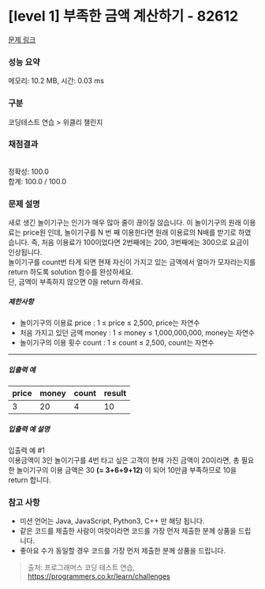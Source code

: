 # [level 1] 부족한 금액 계산하기 - 82612 

[문제 링크](https://school.programmers.co.kr/learn/courses/30/lessons/82612?language=python3) 

### 성능 요약

메모리: 10.2 MB, 시간: 0.03 ms

### 구분

코딩테스트 연습 > 위클리 챌린지

### 채점결과

<br/>정확성: 100.0<br/>합계: 100.0 / 100.0

### 문제 설명

<p>새로 생긴 놀이기구는 인기가 매우 많아 줄이 끊이질 않습니다. 이 놀이기구의 원래 이용료는 price원 인데, 놀이기구를 N 번 째 이용한다면 원래 이용료의 N배를 받기로 하였습니다. 즉, 처음 이용료가 100이었다면 2번째에는 200, 3번째에는 300으로 요금이 인상됩니다.<br>
놀이기구를 count번 타게 되면 현재 자신이 가지고 있는 금액에서 얼마가 모자라는지를 return 하도록 solution 함수를 완성하세요.<br>
단, 금액이 부족하지 않으면 0을 return 하세요.</p>

<h5>제한사항</h5>

<ul>
<li>놀이기구의 이용료 price : 1 ≤ price ≤ 2,500, price는 자연수</li>
<li>처음 가지고 있던 금액 money : 1 ≤ money ≤ 1,000,000,000, money는 자연수</li>
<li>놀이기구의 이용 횟수 count : 1 ≤ count ≤ 2,500, count는 자연수</li>
</ul>

<hr>

<h5>입출력 예</h5>
<table class="table">
        <thead><tr>
<th>price</th>
<th>money</th>
<th>count</th>
<th>result</th>
</tr>
</thead>
        <tbody><tr>
<td>3</td>
<td>20</td>
<td>4</td>
<td>10</td>
</tr>
</tbody>
      </table>
<h5>입출력 예 설명</h5>

<p>입출력 예 #1<br>
이용금액이 3인 놀이기구를 4번 타고 싶은 고객이 현재 가진 금액이 20이라면, 총 필요한 놀이기구의 이용 금액은 30 <strong>(= 3+6+9+12)</strong> 이 되어 10만큼 부족하므로 10을 return 합니다.</p>

<h3>참고 사항</h3>

<ul>
<li>미션 언어는 Java, JavaScript, Python3, C++ 만 해당 됩니다.</li>
<li>같은 코드를 제출한 사람이 여럿이라면 코드를 가장 먼저 제출한 분께 상품을 드립니다.</li>
<li>좋아요 수가 동일할 경우 코드를 가장 먼저 제출한 분께 상품을 드립니다.</li>
</ul>


> 출처: 프로그래머스 코딩 테스트 연습, https://programmers.co.kr/learn/challenges